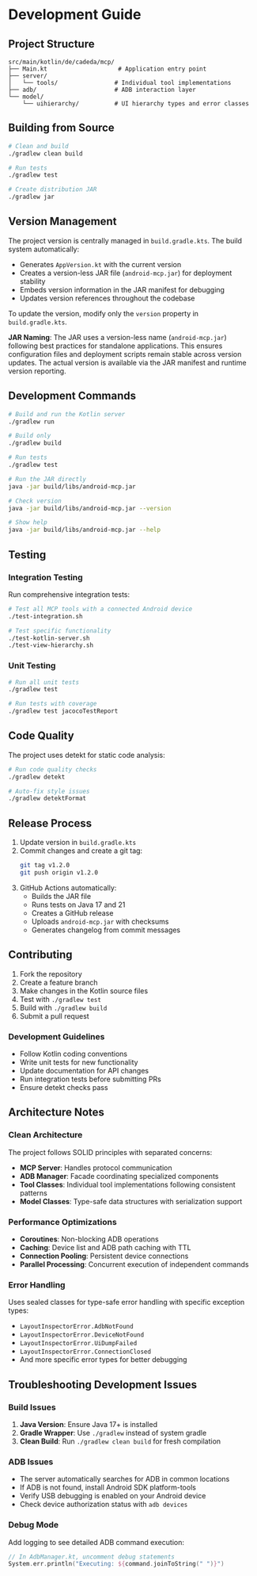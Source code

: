 # Development Guide

## Project Structure

```
src/main/kotlin/de/cadeda/mcp/
├── Main.kt                    # Application entry point
├── server/
│   └── tools/                # Individual tool implementations
├── adb/                      # ADB interaction layer
└── model/
    └── uihierarchy/          # UI hierarchy types and error classes
```

## Building from Source

```bash
# Clean and build
./gradlew clean build

# Run tests
./gradlew test

# Create distribution JAR
./gradlew jar
```

## Version Management

The project version is centrally managed in `build.gradle.kts`. The build system automatically:
- Generates `AppVersion.kt` with the current version
- Creates a version-less JAR file (`android-mcp.jar`) for deployment stability
- Embeds version information in the JAR manifest for debugging
- Updates version references throughout the codebase

To update the version, modify only the `version` property in `build.gradle.kts`.

**JAR Naming**: The JAR uses a version-less name (`android-mcp.jar`) following best practices for standalone applications. This ensures configuration files and deployment scripts remain stable across version updates. The actual version is available via the JAR manifest and runtime version reporting.

## Development Commands

```bash
# Build and run the Kotlin server
./gradlew run

# Build only
./gradlew build

# Run tests
./gradlew test

# Run the JAR directly
java -jar build/libs/android-mcp.jar

# Check version
java -jar build/libs/android-mcp.jar --version

# Show help
java -jar build/libs/android-mcp.jar --help
```

## Testing

### Integration Testing

Run comprehensive integration tests:

```bash
# Test all MCP tools with a connected Android device
./test-integration.sh

# Test specific functionality
./test-kotlin-server.sh
./test-view-hierarchy.sh
```

### Unit Testing

```bash
# Run all unit tests
./gradlew test

# Run tests with coverage
./gradlew test jacocoTestReport
```

## Code Quality

The project uses detekt for static code analysis:

```bash
# Run code quality checks
./gradlew detekt

# Auto-fix style issues
./gradlew detektFormat
```

## Release Process

1. Update version in `build.gradle.kts`
2. Commit changes and create a git tag:
   ```bash
   git tag v1.2.0
   git push origin v1.2.0
   ```
3. GitHub Actions automatically:
   - Builds the JAR file
   - Runs tests on Java 17 and 21
   - Creates a GitHub release
   - Uploads `android-mcp.jar` with checksums
   - Generates changelog from commit messages

## Contributing

1. Fork the repository
2. Create a feature branch
3. Make changes in the Kotlin source files
4. Test with `./gradlew test`
5. Build with `./gradlew build`
6. Submit a pull request

### Development Guidelines

- Follow Kotlin coding conventions
- Write unit tests for new functionality
- Update documentation for API changes
- Run integration tests before submitting PRs
- Ensure detekt checks pass

## Architecture Notes

### Clean Architecture

The project follows SOLID principles with separated concerns:
- **MCP Server**: Handles protocol communication
- **ADB Manager**: Facade coordinating specialized components
- **Tool Classes**: Individual tool implementations following consistent patterns
- **Model Classes**: Type-safe data structures with serialization support

### Performance Optimizations

- **Coroutines**: Non-blocking ADB operations
- **Caching**: Device list and ADB path caching with TTL
- **Connection Pooling**: Persistent device connections
- **Parallel Processing**: Concurrent execution of independent commands

### Error Handling

Uses sealed classes for type-safe error handling with specific exception types:
- `LayoutInspectorError.AdbNotFound`
- `LayoutInspectorError.DeviceNotFound`
- `LayoutInspectorError.UiDumpFailed`
- `LayoutInspectorError.ConnectionClosed`
- And more specific error types for better debugging

## Troubleshooting Development Issues

### Build Issues

1. **Java Version**: Ensure Java 17+ is installed
2. **Gradle Wrapper**: Use `./gradlew` instead of system gradle
3. **Clean Build**: Run `./gradlew clean build` for fresh compilation

### ADB Issues

- The server automatically searches for ADB in common locations
- If ADB is not found, install Android SDK platform-tools
- Verify USB debugging is enabled on your Android device
- Check device authorization status with `adb devices`

### Debug Mode

Add logging to see detailed ADB command execution:

```kotlin
// In AdbManager.kt, uncomment debug statements
System.err.println("Executing: ${command.joinToString(" ")}")
```